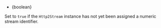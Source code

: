<!-- YAML
added: v9.4.0
-->

* {boolean}

Set to `true` if the `Http2Stream` instance has not yet been assigned a
numeric stream identifier.

